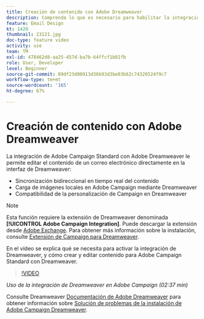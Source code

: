 ```yaml
---
title: Creación de contenido con Adobe Dreamweaver
description: Comprenda lo que es necesario para habilitar la integración de Dreamweaver y cómo crear y editar contenido para Adobe Campaign Standard con Dreamweaver.
feature: Email Design
kt: 1420
thumbnail: 23121.jpg
doc-type: feature video
activity: use
team: TM
exl-id: 478462d8-aa25-457d-ba7b-64ffcf1b81fb
role: User, Developer
level: Beginner
source-git-commit: 89df23d00913d36b93d3be03b62c74320524f9c7
workflow-type: tm+mt
source-wordcount: '165'
ht-degree: 67%

---
```


# Creación de contenido con Adobe Dreamweaver

La integración de Adobe Campaign Standard con Adobe Dreamweaver le permite editar el contenido de un correo electrónico directamente en la interfaz de Dreamweaver:

* Sincronización bidireccional en tiempo real del contenido
* Carga de imágenes locales en Adobe Campaign mediante Dreamweaver
* Compatibilidad de la personalización de Campaign en Dreamweaver

>[!NOTE]
>
>Esta función requiere la extensión de Dreamweaver denominada **[!UICONTROL Adobe Campaign Integration]**. Puede descargar la extensión desde [Adobe Exchange](https://exchange.adobe.com/creativecloud.html#search). Para obtener más información sobre la instalación, consulte [Extensión de Campaign para Dreamweaver](https://helpx.adobe.com/es/dreamweaver/using/working-with-dreamweaver-and-campaign.html).

En el vídeo se explica qué se necesita para activar la integración de Dreamweaver, y cómo crear y editar contenido para Adobe Campaign Standard con Dreamweaver.

>[!VIDEO](https://video.tv.adobe.com/v/23121?quality=12&learn=on)

*Uso de la integración de Dreamweaver en Adobe Campaign (02:37 min)*

Consulte Dreamweaver [Documentación de Adobe Dreamweaver](https://helpx.adobe.com/es/dreamweaver/using/working-with-dreamweaver-and-campaign.html) para obtener información sobre [Solución de problemas de la instalación de Adobe Campaign Dreamweaver](https://helpx.adobe.com/es/dreamweaver/kb/dreamweaver-campaign-integration-issue.html).
